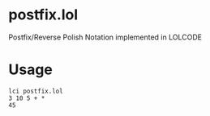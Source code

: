 # postfix.lol
Postfix/Reverse Polish Notation implemented in LOLCODE 

# Usage
```
lci postfix.lol
3 10 5 + *
45
```
